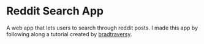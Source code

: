 # Reddit Search App

A web app that lets users to search through reddit posts. I made this app by following along a tutorial created by [bradtraversy](https://github.com/bradtraversy).